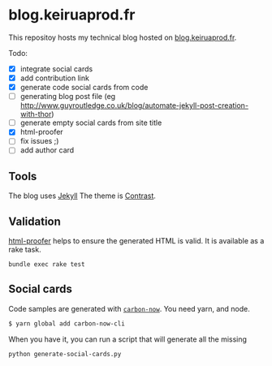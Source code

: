 # blog.keiruaprod.fr

This repositoy hosts my technical blog hosted on [blog.keiruaprod.fr](blog.keiruaprod.fr).

Todo:

 - [x] integrate social cards
 - [x] add contribution link
 - [x] generate code social cards from code
 - [ ] generating blog post file (eg http://www.guyroutledge.co.uk/blog/automate-jekyll-post-creation-with-thor)
 - [ ] generate empty social cards from site title
 - [x] html-proofer
  - [ ] fix issues ;)
 - [ ] add author card

## Tools

The blog uses [Jekyll](https://jekyllrb.com/)
The theme is [Contrast](https://github.com/niklasbuschmann/contrast-demo).

## Validation

[html-proofer](https://github.com/gjtorikian/html-proofer) helps to ensure the generated HTML is valid. It is available as a rake task.

```
bundle exec rake test
```

## Social cards

Code samples are generated with [`carbon-now`](https://github.com/mixn/carbon-now-cli). You need yarn, and node.

```bash
$ yarn global add carbon-now-cli
```

When you have it, you can run a script that will generate all the missing

```bash
python generate-social-cards.py
```